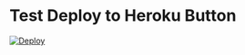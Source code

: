 # Test Deploy to Heroku Button

  [![Deploy](https://www.herokucdn.com/deploy/button.svg)](https://heroku.com/deploy?template=https://github.com/JuanitoFatas/test-deploy-to-heroku/tree/master)

